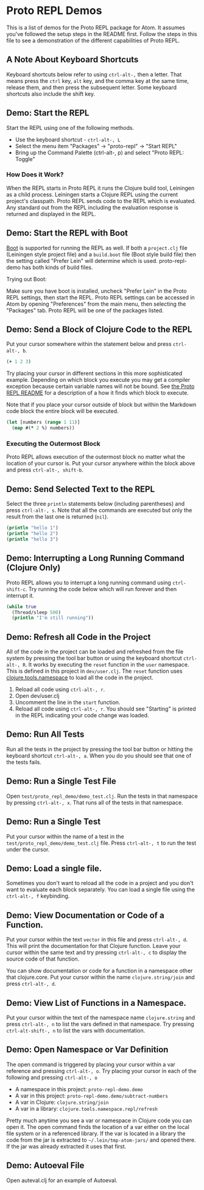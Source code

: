 # Proto REPL Demos

This is a list of demos for the Proto REPL package for Atom. It assumes you've followed the setup steps in the README first. Follow the steps in this file to see a demonstration of the different capabilities of Proto REPL.

## A Note About Keyboard Shortcuts

Keyboard shortcuts below refer to using `ctrl-alt-,` then a letter. That means press the `ctrl` key, `alt` key, and the comma key at the same time, release them, and then press the subsequent letter. Some keyboard shortcuts also include the shift key.

## Demo: Start the REPL

Start the REPL using one of the following methods.

* Use the keyboard shortcut - `ctrl-alt-, L`
* Select the menu item "Packages" -> "proto-repl" -> "Start REPL"
* Bring up the Command Palette (ctrl-alt-, p) and select "Proto REPL: Toggle"

### How Does it Work?

When the REPL starts in Proto REPL it runs the Clojure build tool, Leiningen as a child process. Leiningen starts a Clojure REPL using the current project's classpath. Proto REPL sends code to the REPL which is evaluated. Any standard out from the REPL including the evaluation response is returned and displayed in the REPL.

## Demo: Start the REPL with Boot

[Boot](https://github.com/boot-clj/boot) is supported for running the REPL as well. If both a `project.clj` file (Leiningen style project file) and a `build.boot` file (Boot style build file) then the setting called "Prefer Lein" will determine which is used. proto-repl-demo has both kinds of build files.

Trying out Boot:

Make sure you have boot is installed, uncheck "Prefer Lein" in the Proto REPL settings, then start the REPL. Proto REPL settings can be accessed in Atom by opening "Preferences" from the main menu, then selecting the "Packages" tab. Proto REPL will be one of the packages listed.

## Demo: Send a Block of Clojure Code to the REPL

Put your cursor somewhere within the statement below and press `ctrl-alt-, b`.

```clojure
(+ 1 2 3)
```

Try placing your cursor in different sections in this more sophisticated example. Depending on which block you execute you may get a compiler exception because certain variable names will not be bound. See [the Proto REPL README](https://github.com/jasongilman/proto-repl#sending-a-block) for a description of a how it finds which block to execute.

Note that if you place your cursor outside of block but within the Markdown code block the entire block will be executed.

```clojure
(let [numbers (range 1 11)]
  (map #(* 2 %) numbers))
```

### Executing the Outermost Block

Proto REPL allows execution of the outermost block no matter what the location of your cursor is. Put your cursor anywhere within the block above and press `ctrl-alt-, shift-b`.

## Demo: Send Selected Text to the REPL

Select the three `println` statements below (including parentheses) and press `ctrl-alt-, s`. Note that all the commands are executed but only the result from the last one is returned (`nil`).

```clojure
(println "hello 1")
(println "hello 2")
(println "hello 3")
```

## Demo: Interrupting a Long Running Command (Clojure Only)

Proto REPL allows you to interrupt a long running command using `ctrl-shift-c`. Try running the code below which will run forever and then interrupt it.

```clojure
(while true
  (Thread/sleep 500)
  (println "I'm still running"))
```

## Demo: Refresh all Code in the Project

All of the code in the project can be loaded and refreshed from the file system by pressing the tool bar button or using the keyboard shortcut `ctrl-alt-, R`. It works by executing the `reset` function in the `user` namespace. This is defined in this project in `dev/user.clj`. The `reset` function uses [clojure.tools.namespace](https://github.com/clojure/tools.namespace) to load all the code in the project.

1. Reload all code using `ctrl-alt-, r`.
2. Open dev/user.clj
3. Uncomment the line in the `start` function.
4. Reload all code using `ctrl-alt-, r`. You should see "Starting" is printed in the REPL indicating your code change was loaded.

## Demo: Run All Tests

Run all the tests in the project by pressing the tool bar button or hitting the keyboard shortcut `ctrl-alt-, a`. When you do you should see that one of the tests fails.

## Demo: Run a Single Test File

Open `test/proto_repl_demo/demo_test.clj`. Run the tests in that namespace by pressing `ctrl-alt-, x`. That runs all of the tests in that namespace.

## Demo: Run a Single Test

Put your cursor within the name of a test in the `test/proto_repl_demo/demo_test.clj` file. Press `ctrl-alt-, t` to run the  test under the cursor.

## Demo: Load a single file.

Sometimes you don't want to reload all the code in a project and you don't want to evaluate each block separately. You can load a single file using the `ctrl-alt-, f` keybinding.

## Demo: View Documentation or Code of a Function.

Put your cursor within the text `vector` in this file and press `ctrl-alt-, d`. This will print the documentation for that Clojure function. Leave your cursor within the same text and try pressing `ctrl-alt-, c` to display the source code of that function.

You can show documentation or code for a function in a namespace other that clojure.core. Put your cursor within the name `clojure.string/join` and press `ctrl-alt-, d`.

## Demo: View List of Functions in a Namespace.

Put your cursor within the text of the namespace name `clojure.string` and press `ctrl-alt-, n` to list the vars defined in that namespace. Try pressing `ctrl-alt-shift-, n` to list the vars with documentation.

## Demo: Open Namespace or Var Definition

The open command is triggered by placing your cursor within a var reference and pressing `ctrl-alt-, o`. Try placing your cursor in each of the following and pressing `ctrl-alt-, o`

* A namespace in this project: `proto-repl-demo.demo`
* A var in this project: `proto-repl-demo.demo/subtract-numbers`
* A var in Clojure: `clojure.string/join`
* A var in a library: `clojure.tools.namespace.repl/refresh`

Pretty much anytime you see a var or namespace in Clojure code you can open it. The open command finds the location of a var either on the local file system or in a referenced library. If the var is located in a library the code from the jar is extracted to `~/.lein/tmp-atom-jars/` and opened there. If the jar was already extracted it uses that first.

## Demo: Autoeval File

Open auteval.clj for an example of Autoeval.
